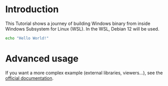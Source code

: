 # Introduction

This Tutorial shows a journey of building Windows binary from inside Windows Subsystem for Linux (WSL). In the WSL, Debian 12 will be used.

```bash runnable
echo "Hello World!"
```

# Advanced usage

If you want a more complex example (external libraries, viewers...), see the [official documentation](https://tech.io/playgrounds/408/tech-io-documentation).
